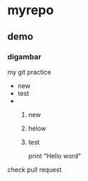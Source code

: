

# myrepo
## demo
### digambar

my git practice

- new
- test
- 1. new
  2. helow
  3. test
 
     print "Hello word"

check pull request
